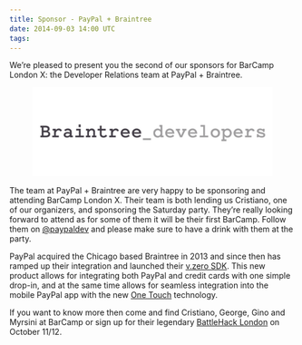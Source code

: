 ```yaml
---
title: Sponsor - PayPal + Braintree
date: 2014-09-03 14:00 UTC
tags:
---
```


We’re pleased to present you the second of our sponsors for BarCamp London X: the Developer Relations team at PayPal + Braintree.

<figure class="logo"><img src="/images/sponsors/braintree.png"></figure>

The team at PayPal + Braintree are very happy to be sponsoring and attending BarCamp London X. Their team is both lending us Cristiano, one of our organizers, and sponsoring the Saturday party. They’re really looking forward to attend as for some of them it will be their first BarCamp. Follow them on [@paypaldev](https://twitter.com/PayPalDev) and please make sure to have a drink with them at the party.

PayPal acquired the Chicago based Braintree in 2013 and since then has ramped up their integration and launched their [v.zero SDK](https://www.braintreepayments.com/v.zero). This new product allows for integrating both PayPal and credit cards with one simple drop-in, and at the same time allows for seamless integration into the mobile PayPal app with the new [One Touch](https://www.braintreepayments.com/features/one-touch) technology.

If you want to know more then come and find Cristiano, George, Gino and Myrsini at BarCamp or sign up for their legendary [BattleHack London](https://2014.battlehack.org/london) on October 11/12.
